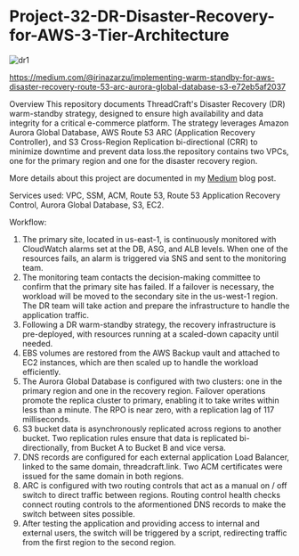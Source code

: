 # Project-32-DR-Disaster-Recovery-for-AWS-3-Tier-Architecture
![dr1](https://github.com/user-attachments/assets/d6e918ea-185e-4b7a-a23b-017104abce84)


https://medium.com/@irinazarzu/implementing-warm-standby-for-aws-disaster-recovery-route-53-arc-aurora-global-database-s3-e72eb5af2037

Overview
This repository documents ThreadCraft's Disaster Recovery (DR) warm-standby strategy, designed to ensure high availability and data integrity for a critical e-commerce platform. 
The strategy leverages Amazon Aurora Global Database, AWS Route 53 ARC (Application Recovery Controller), and S3 Cross-Region Replication bi-directional (CRR) to minimize downtime and prevent data loss.the repository contains two VPCs, one for the primary region and one for the disaster recovery region. 

More details about this project are documented in my [Medium](https://medium.com/@irinazarzu/implementing-warm-standby-for-aws-disaster-recovery-route-53-arc-aurora-global-database-s3-e72eb5af2037) blog post.

Services used: VPC, SSM, ACM, Route 53, Route 53 Application Recovery Control, Aurora Global Database, S3, EC2.

Workflow:

1. The primary site, located in us-east-1, is continuously monitored with CloudWatch alarms set at the DB, ASG, and ALB levels. When one of the resources fails, an alarm is triggered via SNS and sent to the monitoring team.
2. The monitoring team contacts the decision-making committee to confirm that the primary site has failed. If a failover is necessary, the workload will be moved to the secondary site in the us-west-1 region. The DR team will take action and prepare the infrastructure to handle the application traffic.
3. Following a DR warm-standby strategy, the recovery infrastructure is pre-deployed, with resources running at a scaled-down capacity until needed.
4. EBS volumes are restored from the AWS Backup vault and attached to EC2 instances, which are then scaled up to handle the workload efficiently.
5. The Aurora Global Database is configured with two clusters: one in the primary region and one in the recovery region. Failover operations promote the replica cluster to primary, enabling it to take writes within less than a minute. The RPO is near zero, with a replication lag of 117 milliseconds.
6. S3 bucket data is asynchronously replicated across regions to another bucket. Two replication rules ensure that data is replicated bi-directionally, from Bucket A to Bucket B and vice versa.
7. DNS records are configured for each external application Load Balancer, linked to the same domain, threadcraft.link. Two ACM certificates were issued for the same domain in both regions.
8. ARC is configured with two routing controls that act as a manual on / off switch to direct traffic between regions. Routing control health checks connect routing controls to the aformentioned DNS records to make the switch between sites possible.
9. After testing the application and providing access to internal and external users, the switch will be triggered by a script, redirecting traffic from the first region to the second region.
